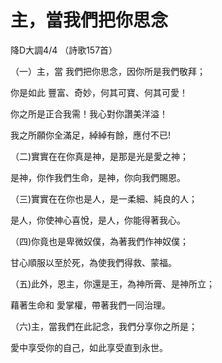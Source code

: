 # 主，當我們把你思念 

降D大調4/4 （詩歌157首）

（一）主，當 我們把你思念，因你所是我們敬拜；

你是如此 豐富、奇妙，何其可寶、何其可愛！

你之所是正合我需！我心對你讚美洋溢！

我之所願你全滿足，綽綽有餘，應付不已! 
 
（二)實實在在你真是神，是那是光是愛之神；

 是神，你作我們生命，是神，你向我們賜恩。

（三)實實在在你也是人，是一柔細、純良的人；

 是人，你使神心喜悅，是人，你能得著我心。

（四)你竟也是卑微奴僕，為著我們作神奴僕；

 甘心順服以至於死，為使我們得救、蒙福。

（五)此外，恩主，你還是王，為神所膏、是神所立；

 藉著生命和 愛掌權，帶著我們一同治理。

（六)主，當我們在此記念，我們分享你之所是；
 
 愛中享受你的自己，如此享受直到永世。